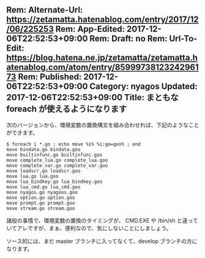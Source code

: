Rem: Alternate-Url: https://zetamatta.hatenablog.com/entry/2017/12/06/225253
Rem: App-Edited: 2017-12-06T22:52:53+09:00
Rem: Draft: no
Rem: Url-To-Edit: https://blog.hatena.ne.jp/zetamatta/zetamatta.hatenablog.com/atom/entry/8599973812324296173
Rem: Published: 2017-12-06T22:52:53+09:00
Category: nyagos
Updated: 2017-12-06T22:52:53+09:00
Title: まともな foreach が使えるようになります
---
次のバージョンから、環境変数の置換構文を組み合わせれば、下記のようなことができます。

```
$ foreach i *.go ; echo move %i% %i:go=goo% ; end
move bindata.go bindata.goo
move builtinfunc.go builtinfunc.goo
move complete_lua.go complete_lua.goo
move complete_var.go complete_var.goo
move loadscr.go loadscr.goo
move lua.go lua.goo
move lua_bindkey.go lua_bindkey.goo
move lua_cmd.go lua_cmd.goo
move nyagos.go nyagoos.goo
move option.go option.goo
move prompt.go prompt.goo
move stream.go stream.goo
```

諸般の事情で、環境変数の置換のタイミングが、 CMD.EXE や /bin/sh と違っていてアレですが、まぁ、便利なので、気にしないことにしましょう。

ソース的には、まだ master ブランチに入ってなくて、develop ブランチの方になります。
